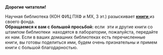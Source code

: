 <b> Дорогие читатели! </b>

<p>
Научная библиотека (КОН ФИЦ ПХФ и МХ, 3 эт.) разыскивает <a href="http://chglib.icp.ac.ru/more/spisok_knig.docx"> <b>книги</b> </a> из своего фонда.
<br>
<b> Обращаемся к вам с большой просьбой:</b>
если  эти и другие книги со штампом библиотеки  находятся в лаборатории, пожалуйста, передайте их нам.
Если в ваших домашних библиотеках есть перечисленные книги, вы готовы поделиться ими, будем очень признательны и примем книги с большой благодарностью.  
</p>
